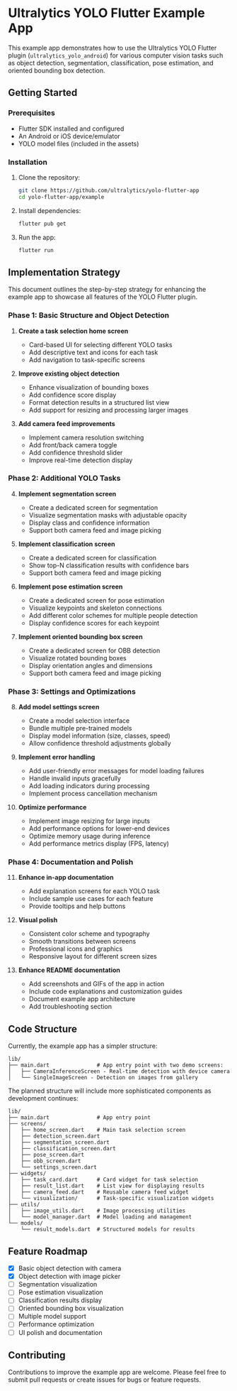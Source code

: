 # Ultralytics YOLO Flutter Example App

This example app demonstrates how to use the Ultralytics YOLO Flutter plugin (`ultralytics_yolo_android`) for various computer vision tasks such as object detection, segmentation, classification, pose estimation, and oriented bounding box detection.

## Getting Started

### Prerequisites

- Flutter SDK installed and configured
- An Android or iOS device/emulator
- YOLO model files (included in the assets)

### Installation

1. Clone the repository:

   ```bash
   git clone https://github.com/ultralytics/yolo-flutter-app
   cd yolo-flutter-app/example
   ```

2. Install dependencies:

   ```bash
   flutter pub get
   ```

3. Run the app:
   ```bash
   flutter run
   ```

## Implementation Strategy

This document outlines the step-by-step strategy for enhancing the example app to showcase all features of the YOLO Flutter plugin.

### Phase 1: Basic Structure and Object Detection

1. **Create a task selection home screen**

   - Card-based UI for selecting different YOLO tasks
   - Add descriptive text and icons for each task
   - Add navigation to task-specific screens

2. **Improve existing object detection**

   - Enhance visualization of bounding boxes
   - Add confidence score display
   - Format detection results in a structured list view
   - Add support for resizing and processing larger images

3. **Add camera feed improvements**
   - Implement camera resolution switching
   - Add front/back camera toggle
   - Add confidence threshold slider
   - Improve real-time detection display

### Phase 2: Additional YOLO Tasks

4. **Implement segmentation screen**

   - Create a dedicated screen for segmentation
   - Visualize segmentation masks with adjustable opacity
   - Display class and confidence information
   - Support both camera feed and image picking

5. **Implement classification screen**

   - Create a dedicated screen for classification
   - Show top-N classification results with confidence bars
   - Support both camera feed and image picking

6. **Implement pose estimation screen**

   - Create a dedicated screen for pose estimation
   - Visualize keypoints and skeleton connections
   - Add different color schemes for multiple people detection
   - Display confidence scores for each keypoint

7. **Implement oriented bounding box screen**
   - Create a dedicated screen for OBB detection
   - Visualize rotated bounding boxes
   - Display orientation angles and dimensions
   - Support both camera feed and image picking

### Phase 3: Settings and Optimizations

8. **Add model settings screen**

   - Create a model selection interface
   - Bundle multiple pre-trained models
   - Display model information (size, classes, speed)
   - Allow confidence threshold adjustments globally

9. **Implement error handling**

   - Add user-friendly error messages for model loading failures
   - Handle invalid inputs gracefully
   - Add loading indicators during processing
   - Implement process cancellation mechanism

10. **Optimize performance**
    - Implement image resizing for large inputs
    - Add performance options for lower-end devices
    - Optimize memory usage during inference
    - Add performance metrics display (FPS, latency)

### Phase 4: Documentation and Polish

11. **Enhance in-app documentation**

    - Add explanation screens for each YOLO task
    - Include sample use cases for each feature
    - Provide tooltips and help buttons

12. **Visual polish**

    - Consistent color scheme and typography
    - Smooth transitions between screens
    - Professional icons and graphics
    - Responsive layout for different screen sizes

13. **Enhance README documentation**
    - Add screenshots and GIFs of the app in action
    - Include code explanations and customization guides
    - Document example app architecture
    - Add troubleshooting section

## Code Structure

Currently, the example app has a simpler structure:

```
lib/
├── main.dart               # App entry point with two demo screens:
│   ├── CameraInferenceScreen - Real-time detection with device camera
│   └── SingleImageScreen - Detection on images from gallery
```

The planned structure will include more sophisticated components as development continues:

```
lib/
├── main.dart               # App entry point
├── screens/
│   ├── home_screen.dart    # Main task selection screen
│   ├── detection_screen.dart
│   ├── segmentation_screen.dart
│   ├── classification_screen.dart
│   ├── pose_screen.dart
│   ├── obb_screen.dart
│   └── settings_screen.dart
├── widgets/
│   ├── task_card.dart      # Card widget for task selection
│   ├── result_list.dart    # List view for displaying results
│   ├── camera_feed.dart    # Reusable camera feed widget
│   └── visualization/      # Task-specific visualization widgets
├── utils/
│   ├── image_utils.dart    # Image processing utilities
│   └── model_manager.dart  # Model loading and management
└── models/
    └── result_models.dart  # Structured models for results
```

## Feature Roadmap

- [x] Basic object detection with camera
- [x] Object detection with image picker
- [ ] Segmentation visualization
- [ ] Pose estimation visualization
- [ ] Classification results display
- [ ] Oriented bounding box visualization
- [ ] Multiple model support
- [ ] Performance optimization
- [ ] UI polish and documentation

## Contributing

Contributions to improve the example app are welcome. Please feel free to submit pull requests or create issues for bugs or feature requests.
